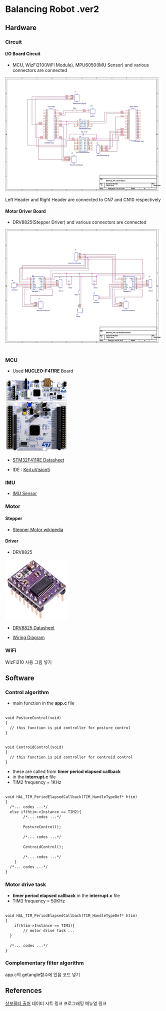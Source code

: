 
# Balancing Robot .ver2  

## Hardware  

### Circuit

#### I/O Board Circuit  

* MCU, WizFi210(WiFi Module), MPU6050(IMU Sensor) and various connectors are connected  

<img src="../img/br_circuit_io_board.JPG" width="500">

Left Header and Right Header are connected to CN7 and CN10 respectively  

#### Motor Driver Board  

* DRV8825(Stepper Driver) and various connectors are connected  

<img src="../img/br_circuit_motor_driver_board.JPG" width="500">
<br><br>

### MCU  

* Used **NUCLEO-F411RE** Board

<img src="../img/br_mcu.JPG" width="200"><br>

* <a href="https://www.st.com/resource/en/datasheet/stm32f411re.pdf">STM32F411RE Datasheet</a>

* IDE : <a href="http://www2.keil.com/mdk5/uvision/">Keil uVision5</a>

### IMU  

* <a href="https://github.com/dvlpr-shark/Balancing-Robot#imu-sensor">IMU Sensor</a>

### Motor  

#### Stepper  

* <a href="https://ko.wikipedia.org/wiki/%EC%8A%A4%ED%85%8C%ED%8D%BC%EB%AA%A8%ED%84%B0">Stepper Motor wikipedia</a>

#### Driver  

* DRV8825
<img src="../img/br_drv8825.JPG" width="200">

* <a href="http://www.ti.com/lit/ds/symlink/drv8825.pdf"> DRV8825 Datasheet</a>

* <a href="http://www.hobbytronics.co.uk/drv8825-stepper-motor-driver">Wiring Diagram</a>

### WiFi  

WizFi210 사용
그림 넣기

## Software  

### Control algorithm  

* main function in the **app.c** file
<pre><code>
void PostureControl(void)
{
  // this function is pid controller for posture control
}
</code></pre>

<pre><code>
void CentroidControl(void)
{
  // this function is pid controller for centroid control
}
</code></pre>

* these are called from **timer period elapsed callback**
* in the **interrupt.c** file
* TIM2 frequency = 1KHz

<pre><code>
void HAL_TIM_PeriodElapsedCallback(TIM_HandleTypeDef* htim)
{
  /*... codes ...*/
  else if(htim->Instance == TIM2){
		/*... codes ...*/

		PostureControl();

		/*... codes ...*/

		CentroidControl();

		/*... codes ...*/
	}
  /*... codes ...*/
}
</code></pre>

### Motor drive task  

* **timer period elapsed callback** in the **interrupt.c** file
* TIM3 frequency = 50KHz

<pre><code>
void HAL_TIM_PeriodElapsedCallback(TIM_HandleTypeDef* htim)
{
	if(htim->Instance == TIM3){
		// motor drive task ...
  }

  /*... codes ...*/
}
</code></pre>

### Complementary filter algorithm

app.c의 getangle함수에 있음
코드 넣기

## References

<a href="">상보필터 출처</a>
데이터 시트 링크
프로그래밍 메뉴얼 링크
